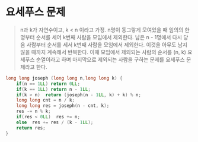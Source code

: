 # 요세푸스 문제
> n과 k가 자연수이고, k < n 이라고 가정. n명이 동그랗게 모여있을 때 임의의 한 명부터 순서를 세어 k번째 사람을 모임에서 제외한다. 남은 n - 1명에서 다시 당음 사람부터 순서를 세서 k번째 사람을 모임에서 제외한다. 이것을 아무도 남지 않을 때까지 계속해서 반복한다. 이때 모임에서 제외되는 사람의 순서를 (n, k) 요세푸스 순열이라고 하며 마지막으로 제외되는 사람을 구하는 문제를 요세푸스 문제라고 한다.

```cpp
long long joseph (long long n,long long k) {
    if(n == 1LL) return 0LL;
    if(k == 1LL) return n - 1LL;
    if(k > n)  return (joseph(n - 1LL, k) + k) % n;
    long long cnt = n / k;
    long long res = joseph(n - cnt, k);
    res -= n % k;
    if(res < 0LL)  res += n;
    else  res += res / (k - 1LL);
    return res;
}
```
